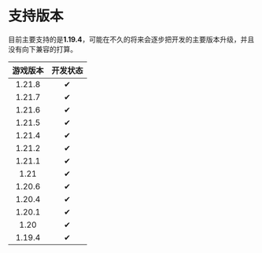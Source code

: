 # 支持版本

目前主要支持的是**1.19.4**，可能在不久的将来会逐步把开发的主要版本升级，并且没有向下兼容的打算。

|  游戏版本  | 开发状态 |
|:------:|:----:|
| 1.21.8 |  ✔   |
| 1.21.7 |  ✔   |
| 1.21.6 |  ✔   |
| 1.21.5 |  ✔   |
| 1.21.4 |  ✔   |
| 1.21.2 |  ✔   |
| 1.21.1 |  ✔   |
|  1.21  |  ✔   |
| 1.20.6 |  ✔   |
| 1.20.4 |  ✔   |
| 1.20.1 |  ✔   |
|  1.20  |  ✔   |
| 1.19.4 |  ✔   |